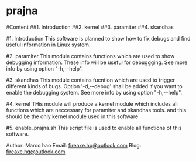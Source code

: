 prajna
================================================

#Content
##1. Introduction
##2. kernel
##3. paramiter
##4. skandhas


#1. Introduction
This software is planned to show how to fix debugs and find useful information in Linux system.

#2. paramiter
This module contains functions which are used to show debugging information. These info will be useful for debuggging.  See more info by using option "-h,--help".

#3. skandhas
This module contains fucntion which are used to trigger different kinds of bugs. Option '-d,--debug' shall be added if you want to enable the debugging system. See more info by using option "-h,--help".

#4. kernel
THis module will produce a kernel module which includes all functions which are neccessary for paramiter and skandhas tools. and this should be the only kernel module used in this software. 

#5. enable_prajna.sh
This script file is used to enable all functions of this software.

Author: Marco hao
Email:  fireaxe.hq@outlook.com
Blog: [fireaxe.hq@outlook.com](fireaxe.hq@outlook.com)
